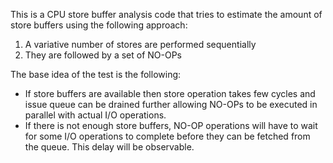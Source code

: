 This is a CPU store buffer analysis code that tries to estimate
the amount of store buffers using the following approach:

1. A variative number of stores are performed sequentially
1. They are followed by a set of NO-OPs

The base idea of the test is the following:
* If store buffers are available then store operation takes few cycles and issue queue can be drained further allowing NO-OPs to be executed in parallel with actual I/O operations.
* If there is not enough store buffers, NO-OP operations will have to wait for some I/O operations to complete before they can be fetched from the queue. This delay will be observable. 
